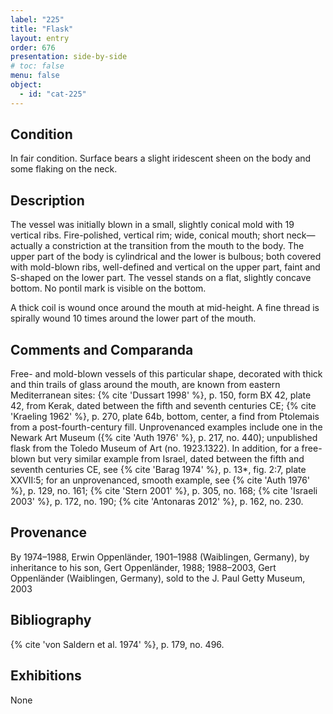 ```yaml
---
label: "225"
title: "Flask"
layout: entry
order: 676
presentation: side-by-side
# toc: false
menu: false
object:
  - id: "cat-225"
---
```


## Condition

In fair condition. Surface bears a slight iridescent sheen on the body and some flaking on the neck.

## Description

The vessel was initially blown in a small, slightly conical mold with 19 vertical ribs. Fire-polished, vertical rim; wide, conical mouth; short neck—actually a constriction at the transition from the mouth to the body. The upper part of the body is cylindrical and the lower is bulbous; both covered with mold-blown ribs, well-defined and vertical on the upper part, faint and S-shaped on the lower part. The vessel stands on a flat, slightly concave bottom. No pontil mark is visible on the bottom.

A thick coil is wound once around the mouth at mid-height. A fine thread is spirally wound 10 times around the lower part of the mouth.

## Comments and Comparanda

Free- and mold-blown vessels of this particular shape, decorated with thick and thin trails of glass around the mouth, are known from eastern Mediterranean sites: {% cite 'Dussart 1998' %}, p. 150, form BX 42, plate 42, from Kerak, dated between the fifth and seventh centuries CE; {% cite 'Kraeling 1962' %}, p. 270, plate 64b, bottom, center, a find from Ptolemais from a post-fourth-century fill. Unprovenanced examples include one in the Newark Art Museum ({% cite 'Auth 1976' %}, p. 217, no. 440); unpublished flask from the Toledo Museum of Art (no. 1923.1322). In addition, for a free-blown but very similar example from Israel, dated between the fifth and seventh centuries CE, see {% cite 'Barag 1974' %}, p. 13*, fig. 2:7, plate XXVII:5; for an unprovenanced, smooth example, see {% cite 'Auth 1976' %}, p. 129, no. 161; {% cite 'Stern 2001' %}, p. 305, no. 168; {% cite 'Israeli 2003' %}, p. 172, no. 190; {% cite 'Antonaras 2012' %}, p. 162, no. 230.

## Provenance

By 1974–1988, Erwin Oppenländer, 1901–1988 (Waiblingen, Germany), by inheritance to his son, Gert Oppenländer, 1988; 1988–2003, Gert Oppenländer (Waiblingen, Germany), sold to the J. Paul Getty Museum, 2003

## Bibliography

{% cite 'von Saldern et al. 1974' %}, p. 179, no. 496.

## Exhibitions

None

